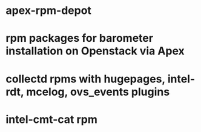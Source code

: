 # apex-rpm-depot
# rpm packages for barometer installation on Openstack via Apex
# collectd rpms with hugepages, intel-rdt, mcelog, ovs_events plugins
# intel-cmt-cat rpm

